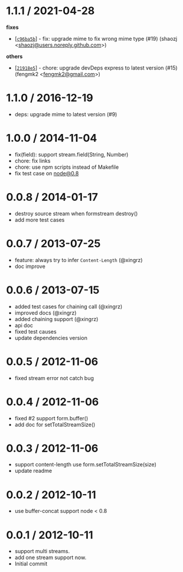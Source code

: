 
1.1.1 / 2021-04-28
==================

**fixes**
  * [[`c96ba5b`](http://github.com/node-modules/formstream/commit/c96ba5bace0e96bf39770769e43d9de4271971d8)] - fix: upgrade mime to fix wrong mime type (#19) (shaozj <<shaozj@users.noreply.github.com>>)

**others**
  * [[`21918e5`](http://github.com/node-modules/formstream/commit/21918e5fc37a4cea5aae82659d39587f099e805b)] - chore: upgrade devDeps express to latest version (#15) (fengmk2 <<fengmk2@gmail.com>>)

1.1.0 / 2016-12-19
==================

  * deps: upgrade mime to latest version (#9)

1.0.0 / 2014-11-04
==================

 * fix(field): support stream.field(String, Number)
 * chore: fix links
 * chore: use npm scripts instead of Makefile
 * fix test case on node@0.8

0.0.8 / 2014-01-17 
==================

  * destroy source stream when formstream destroy()
  * add more test cases

0.0.7 / 2013-07-25 
==================

  * feature: always try to infer `Content-Length` (@xingrz)
  * doc improve

0.0.6 / 2013-07-15 
==================

  * added test cases for chaining call (@xingrz)
  * improved docs (@xingrz)
  * added chaining support (@xingrz)
  * api doc
  * fixed test causes
  * update dependencies version

0.0.5 / 2012-11-06 
==================

  * fixed stream error not catch bug

0.0.4 / 2012-11-06 
==================

  * fixed #2 support form.buffer()
  * add doc for setTotalStreamSize()

0.0.3 / 2012-11-06 
==================

  * support content-length use form.setTotalStreamSize(size)
  * update readme

0.0.2 / 2012-10-11 
==================

  * use buffer-concat support node < 0.8

0.0.1 / 2012-10-11 
==================

  * support multi streams.
  * add one stream support now.
  * Initial commit
